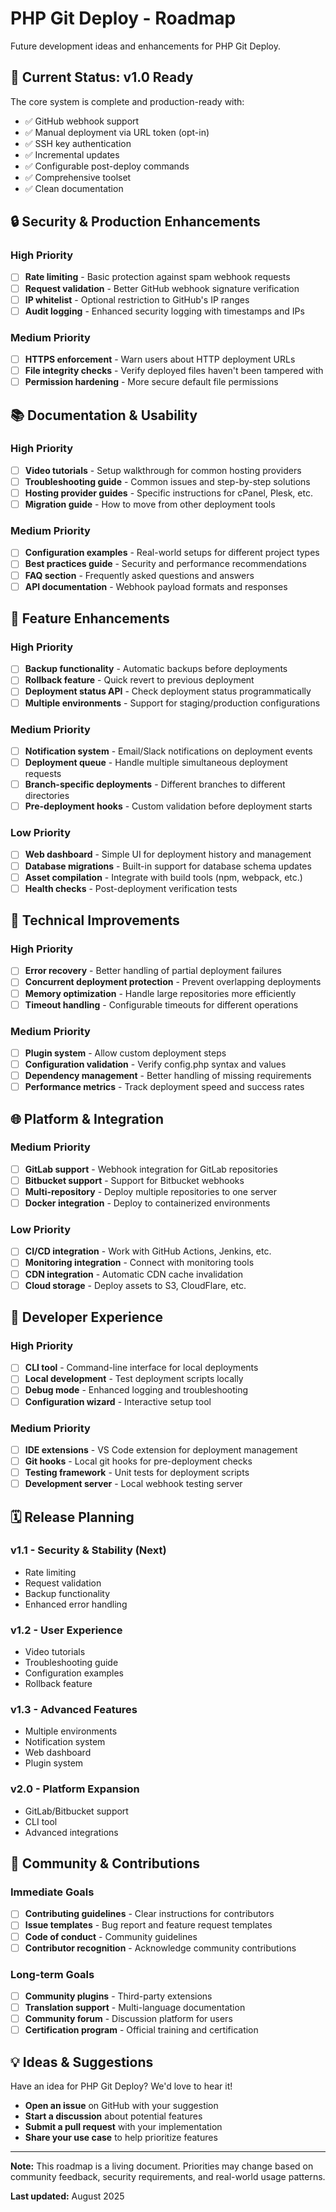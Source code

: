 # PHP Git Deploy - Roadmap

Future development ideas and enhancements for PHP Git Deploy.

## 🎯 Current Status: v1.0 Ready

The core system is complete and production-ready with:
- ✅ GitHub webhook support
- ✅ Manual deployment via URL token (opt-in)
- ✅ SSH key authentication
- ✅ Incremental updates
- ✅ Configurable post-deploy commands
- ✅ Comprehensive toolset
- ✅ Clean documentation

## 🔒 Security & Production Enhancements

### High Priority
- [ ] **Rate limiting** - Basic protection against spam webhook requests
- [ ] **Request validation** - Better GitHub webhook signature verification
- [ ] **IP whitelist** - Optional restriction to GitHub's IP ranges
- [ ] **Audit logging** - Enhanced security logging with timestamps and IPs

### Medium Priority
- [ ] **HTTPS enforcement** - Warn users about HTTP deployment URLs
- [ ] **File integrity checks** - Verify deployed files haven't been tampered with
- [ ] **Permission hardening** - More secure default file permissions

## 📚 Documentation & Usability

### High Priority
- [ ] **Video tutorials** - Setup walkthrough for common hosting providers
- [ ] **Troubleshooting guide** - Common issues and step-by-step solutions
- [ ] **Hosting provider guides** - Specific instructions for cPanel, Plesk, etc.
- [ ] **Migration guide** - How to move from other deployment tools

### Medium Priority
- [ ] **Configuration examples** - Real-world setups for different project types
- [ ] **Best practices guide** - Security and performance recommendations
- [ ] **FAQ section** - Frequently asked questions and answers
- [ ] **API documentation** - Webhook payload formats and responses

## 🚀 Feature Enhancements

### High Priority
- [ ] **Backup functionality** - Automatic backups before deployments
- [ ] **Rollback feature** - Quick revert to previous deployment
- [ ] **Deployment status API** - Check deployment status programmatically
- [ ] **Multiple environments** - Support for staging/production configurations

### Medium Priority
- [ ] **Notification system** - Email/Slack notifications on deployment events
- [ ] **Deployment queue** - Handle multiple simultaneous deployment requests
- [ ] **Branch-specific deployments** - Different branches to different directories
- [ ] **Pre-deployment hooks** - Custom validation before deployment starts

### Low Priority
- [ ] **Web dashboard** - Simple UI for deployment history and management
- [ ] **Database migrations** - Built-in support for database schema updates
- [ ] **Asset compilation** - Integrate with build tools (npm, webpack, etc.)
- [ ] **Health checks** - Post-deployment verification tests

## 🔧 Technical Improvements

### High Priority
- [ ] **Error recovery** - Better handling of partial deployment failures
- [ ] **Concurrent deployment protection** - Prevent overlapping deployments
- [ ] **Memory optimization** - Handle large repositories more efficiently
- [ ] **Timeout handling** - Configurable timeouts for different operations

### Medium Priority
- [ ] **Plugin system** - Allow custom deployment steps
- [ ] **Configuration validation** - Verify config.php syntax and values
- [ ] **Dependency management** - Better handling of missing requirements
- [ ] **Performance metrics** - Track deployment speed and success rates

## 🌐 Platform & Integration

### Medium Priority
- [ ] **GitLab support** - Webhook integration for GitLab repositories
- [ ] **Bitbucket support** - Support for Bitbucket webhooks
- [ ] **Multi-repository** - Deploy multiple repositories to one server
- [ ] **Docker integration** - Deploy to containerized environments

### Low Priority
- [ ] **CI/CD integration** - Work with GitHub Actions, Jenkins, etc.
- [ ] **Monitoring integration** - Connect with monitoring tools
- [ ] **CDN integration** - Automatic CDN cache invalidation
- [ ] **Cloud storage** - Deploy assets to S3, CloudFlare, etc.

## 📱 Developer Experience

### High Priority
- [ ] **CLI tool** - Command-line interface for local deployments
- [ ] **Local development** - Test deployment scripts locally
- [ ] **Debug mode** - Enhanced logging and troubleshooting
- [ ] **Configuration wizard** - Interactive setup tool

### Medium Priority
- [ ] **IDE extensions** - VS Code extension for deployment management
- [ ] **Git hooks** - Local git hooks for pre-deployment checks
- [ ] **Testing framework** - Unit tests for deployment scripts
- [ ] **Development server** - Local webhook testing server

## 🗓️ Release Planning

### v1.1 - Security & Stability (Next)
- Rate limiting
- Request validation
- Backup functionality
- Enhanced error handling

### v1.2 - User Experience
- Video tutorials
- Troubleshooting guide
- Configuration examples
- Rollback feature

### v1.3 - Advanced Features
- Multiple environments
- Notification system
- Web dashboard
- Plugin system

### v2.0 - Platform Expansion
- GitLab/Bitbucket support
- CLI tool
- Advanced integrations

## 🤝 Community & Contributions

### Immediate Goals
- [ ] **Contributing guidelines** - Clear instructions for contributors
- [ ] **Issue templates** - Bug report and feature request templates
- [ ] **Code of conduct** - Community guidelines
- [ ] **Contributor recognition** - Acknowledge community contributions

### Long-term Goals
- [ ] **Community plugins** - Third-party extensions
- [ ] **Translation support** - Multi-language documentation
- [ ] **Community forum** - Discussion platform for users
- [ ] **Certification program** - Official training and certification

## 💡 Ideas & Suggestions

Have an idea for PHP Git Deploy? We'd love to hear it!

- **Open an issue** on GitHub with your suggestion
- **Start a discussion** about potential features
- **Submit a pull request** with your implementation
- **Share your use case** to help prioritize features

---

**Note:** This roadmap is a living document. Priorities may change based on community feedback, security requirements, and real-world usage patterns.

**Last updated:** August 2025
